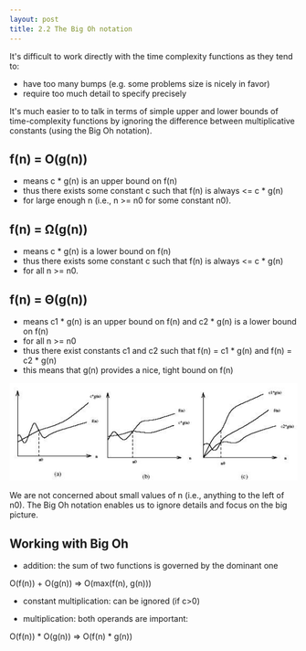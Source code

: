 ```yaml
---
layout: post
title: 2.2 The Big Oh notation
---
```


It's difficult to work directly with the time complexity functions as they tend to:
* have too many bumps (e.g. some problems size is nicely in favor)
* require too much detail to specify precisely

It's much easier to to talk in terms of simple upper and lower bounds of time-complexity functions by ignoring the difference between multiplicative constants (using the Big Oh notation).

## f(n) = O(g(n))
* means c * g(n) is an upper bound on f(n)
* thus there exists some constant c such that f(n) is always <= c * g(n)
* for large enough n (i.e., n >= n0 for some constant n0).

## f(n) = &Omega;(g(n))
* means c * g(n) is a lower bound on f(n)
* thus there exists some constant c such that f(n) is always <=  c * g(n)
* for all n >= n0.

## f(n) = &Theta;(g(n))
* means c1 * g(n) is an upper bound on f(n) and c2 * g(n) is a lower bound on f(n)
* for all n >= n0
* thus there exist constants c1 and c2 such that f(n) = c1 * g(n) and f(n) = c2 * g(n)
* this means that g(n) provides a nice, tight bound on f(n)

![image](images/2.2-big_oh_notation.jpg)

We are not concerned about small values of n (i.e., anything to the left of n0). The Big Oh notation enables us to ignore details and focus on the big picture.

## Working with Big Oh

* addition: the sum of two functions is governed by the dominant one

O(f(n)) + O(g(n)) => O(max(f(n), g(n)))

* constant multiplication: can be ignored (if c>0)

* multiplication: both operands are important:

O(f(n)) * O(g(n)) => O(f(n) * g(n))